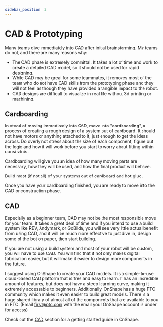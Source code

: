 ```yaml
---
sidebar_position: 3
---
```


# CAD & Prototyping

Many teams dive immediately into CAD after initial brainstorming. My teams do not, and there are many reasons why:

- The CAD phase is extremely committal. It takes a lot of time and work to create a detailed CAD model, so it should not be used for rapid designing.
- While CAD may be great for some teammates, it removes most of the team who do not have CAD skills from the prototyping phase and they will not feel as though they have provided a tangible impact to the robot.
- CAD designs are difficult to visualize in real life without 3d printing or machining.

## Cardboarding

In stead of moving immediately into CAD, move into "cardboarding", a process of creating a rough design of a system out of cardboard. It should not have motors or anything attached to it, just enough to get the ideas across. Do overly not stress about the size of each component, figure out the logic and how it will work before you start to worry about fitting within constraints.

Cardboarding will give you an idea of how many moving parts are necessary, how they will be used, and how the final product will behave.

Build most (if not all) of your systems out of cardboard and hot glue.

Once you have your cardboarding finished, you are ready to move into the CAD or construction phase.

## CAD

Especially as a beginner team, CAD may not be the most responsible move for your team. It takes a great deal of time and if you intend to use a build system like REV, Andymark, or GoBilda, you will see very little actual benefit from using CAD, and it will be much more effective to just dive in, design some of the bot on paper, then start building.

If you are not using a build system and most of your robot will be custom, you will have to use CAD. You will find that it not only makes digital fabrication easier, but it will make it easier to design more components in the future.

I suggest using OnShape to create your CAD models. It is a simple-to-use cloud-based CAD platform that is free and easy to learn. It has an incredible amount of features, but does not have a steep learning curve, making it extremely accessable to beginners. Additionally, OnShape has a huge FTC community which makes it even easier to build great models. There is a huge shared library of almost all of the components that are available to you in FTC. (Email [first@ptc.com](mailto:first@ptc.com?subject=FTC%20Robotics%20Parts%20Users%20request&body=Hello%2C%0D%0A%0D%0AI%20am%20requesting%20access%20to%20the%20FTC%20Robotics%20Parts%20library%20in%20FTC%20for%20my%20onshape%20account.%20My%20onshape%20account%20is%20under%20the%20email%20YOU%40EXAMPLE.COM%0D%0A%0D%0AThanks) with the email your OnShape account is under for access)

Check out the [CAD](./cad) section for a getting started guide in OnShape.
